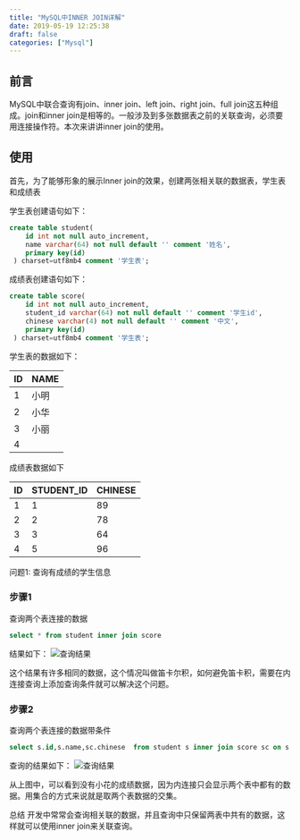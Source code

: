 ```yaml
---
title: "MySQL中INNER JOIN详解"
date: 2019-05-19 12:25:38
draft: false
categories: ["Mysql"]
---
```


## 前言
MySQL中联合查询有join、inner join、left join、right join、full join这五种组成。join和inner join是相等的。一般涉及到多张数据表之前的关联查询，必须要用连接操作符。本次来讲讲inner join的使用。

## 使用
首先，为了能够形象的展示Inner join的效果，创建两张相关联的数据表，学生表和成绩表

学生表创建语句如下：
``` sql
create table student(
    id int not null auto_increment,
    name varchar(64) not null default '' comment '姓名',
    primary key(id)
 ) charset=utf8mb4 comment '学生表';
```

成绩表创建语句如下：
``` sql
create table score(
    id int not null auto_increment,
    student_id varchar(64) not null default '' comment '学生id',
    chinese varchar(4) not null default '' comment '中文',
    primary key(id)
 ) charset=utf8mb4 comment '学生表';
```

学生表的数据如下：

|ID|NAME|
|--|----|
|1|小明|
|2|小华|
|3|小丽|
4||小花|

成绩表数据如下

|ID	|STUDENT_ID|CHINESE|
|---|----------|--------|
|1|	1	|89|
|2	|2	|78|
|3	|3	|64|
|4	|5	|96|
问题1: 查询有成绩的学生信息

### 步骤1
查询两个表连接的数据
``` sql
select * from student inner join score
```

结果如下：
![查询结果](https://ueyao.github.io/image-hosting/blog/2019/2019-05-19-7.44.24.png)


这个结果有许多相同的数据，这个情况叫做笛卡尔积，如何避免笛卡积，需要在内连接查询上添加查询条件就可以解决这个问题。

### 步骤2
查询两个表连接的数据带条件
``` sql
select s.id,s.name,sc.chinese  from student s inner join score sc on s.id = sc.student_id
```
查询的结果如下：
![查询结果](https://ueyao.github.io/image-hosting/blog/2019/2019-05-19-7.57.07.png)

从上图中，可以看到没有小花的成绩数据，因为内连接只会显示两个表中都有的数据。用集合的方式来说就是取两个表数据的交集。

总结
开发中常常会查询相关联的数据，并且查询中只保留两表中共有的数据，这样就可以使用inner join来关联查询。

